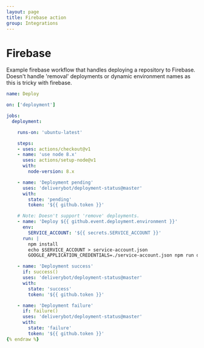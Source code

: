```yaml
---
layout: page
title: Firebase action
group: Integrations
---
```


# Firebase

Example firebase workflow that handles deploying a repository to Firebase. Doesn't
handle 'removal' deployments or dynamic environment names as this is tricky with
firebase.

```yaml {% raw %}
name: Deploy

on: ['deployment']

jobs:
  deployment:

    runs-on: 'ubuntu-latest'

    steps:
    - uses: actions/checkout@v1
    - name: 'use node 8.x'
      uses: actions/setup-node@v1
      with:
        node-version: 8.x

    - name: 'Deployment pending'
      uses: 'deliverybot/deployment-status@master'
      with:
        state: 'pending'
        token: '${{ github.token }}'

    # Note: Doesn't support 'remove' deployments.
    - name: 'Deploy ${{ github.event.deployment.environment }}'
      env:
        SERVICE_ACCOUNT: '${{ secrets.SERVICE_ACCOUNT }}'
      run: |
        npm install
        echo $SERVICE_ACCOUNT > service-account.json
        GOOGLE_APPLICATION_CREDENTIALS=./service-account.json npm run deploy

    - name: 'Deployment success'
      if: success()
      uses: 'deliverybot/deployment-status@master'
      with:
        state: 'success'
        token: '${{ github.token }}'

    - name: 'Deployment failure'
      if: failure()
      uses: 'deliverybot/deployment-status@master'
      with:
        state: 'failure'
        token: '${{ github.token }}'
{% endraw %}
```
